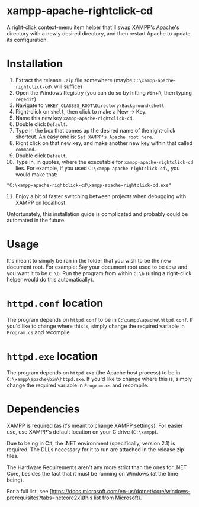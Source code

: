# xampp-apache-rightclick-cd
A right-click context-menu item helper that'll swap XAMPP's Apache's directory with a newly desired directory,
and then restart Apache to update its configuration.

# Installation

1.  Extract the release `.zip` file somewhere (maybe `C:\xampp-apache-rightclick-cd\` will suffice)
2.  Open the Windows Registry (you can do so by hitting `Win`+`R`, then typing `regedit`)
3.  Navigate to `\HKEY_CLASSES_ROOT\Directory\Background\shell`.
4.  Right-click on `shell`, then click to make a New -> Key.
5.  Name this new key `xampp-apache-rightclick-cd`.
6.  Double click `Default`.
7.  Type in the box that comes up the desired name of the right-click shortcut. An easy one is:
    `Set XAMPP's Apache root here`.
8.  Right click on that new key, and make another new key within that called `command`.
9.  Double click `Default`.
10. Type in, in quotes, where the executable for `xampp-apache-rightclick-cd` lies. For example,
    if you used `C:\xampp-apache-rightclick-cd\`, you would make that:

```
"C:\xampp-apache-rightclick-cd\xampp-apache-rightclick-cd.exe"
```

11. Enjoy a bit of faster switching between projects when debugging with XAMPP on localhost.

Unfortunately, this installation guide is complicated and probably could be automated in the future.

# Usage

It's meant to simply be ran in the folder that you wish to be the new document root.
For example: Say your document root used to be `C:\a` and you want it to be `C:\b`.
Run the program from within `C:\b` (using a right-click helper would do this automatically).

# `httpd.conf` location

The program depends on `httpd.conf` to be in `C:\xampp\apache\httpd.conf`.
If you'd like to change where this is, simply change the required variable in `Program.cs`
and recompile.

# `httpd.exe` location

The program depends on `httpd.exe` (the Apache host process) to be in `C:\xampp\apache\bin\httpd.exe`.
If you'd like to change where this is, simply change the required variable in `Program.cs`
and recompile.

# Dependencies

XAMPP is required (as it's meant to change XAMPP settings). For easier use, use XAMPP's default location
on your C drive (`C:\xampp`).

Due to being in C#, the .NET environment (specifically, version 2.1) is required.
The DLLs necessary for it to run are attached in the release zip files.

The Hardware Requirements aren't any more strict than the ones for .NET Core,
besides the fact that it must be running on Windows (at the time being).

For a full list, see [https://docs.microsoft.com/en-us/dotnet/core/windows-prerequisites?tabs=netcore2x](this list from Microsoft).
